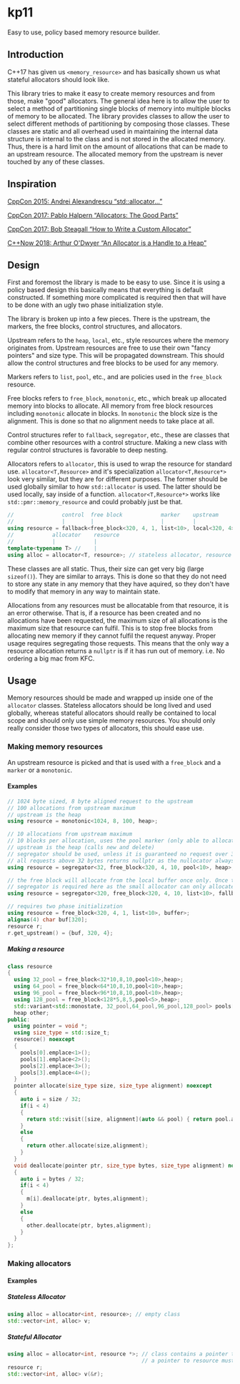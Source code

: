 # kp11
Easy to use, policy based memory resource builder.

## Introduction
C++17 has given us `<memory_resource>` and has basically shown us what stateful allocators should look like.

This library tries to make it easy to create memory resources and from those, make "good" allocators.
The general idea here is to allow the user to select a method of partitioning single blocks of memory into multiple blocks of memory to be allocated.
The library provides classes to allow the user to select different methods of partitioning by composing those classes. 
These classes are static and all overhead used in maintaining the internal data structure is internal to the class and is not stored in the allocated memory. 
Thus, there is a hard limit on the amount of allocations that can be made to an upstream resource. 
The allocated memory from the upstream is never touched by any of these classes.

## Inspiration
[CppCon 2015: Andrei Alexandrescu “std::allocator...”](https://www.youtube.com/watch?v=LIb3L4vKZ7U)

[CppCon 2017: Pablo Halpern “Allocators: The Good Parts”](https://www.youtube.com/watch?v=v3dz-AKOVL8)

[CppCon 2017: Bob Steagall “How to Write a Custom Allocator”](https://www.youtube.com/watch?v=kSWfushlvB8)

[C++Now 2018: Arthur O'Dwyer “An Allocator is a Handle to a Heap”](https://www.youtube.com/watch?v=0MdSJsCTRkY)

## Design
First and foremost the library is made to be easy to use. Since it is using a policy based design this basically means that everything is default constructed. If something more complicated is required then that will have to be done with an ugly two phase initialization style.

The library is broken up into a few pieces.
There is the upstream, the markers, the free blocks, control structures, and allocators.

Upstream refers to the `heap`, `local`, etc., style resources where the memory originates from.
Upstream resources are free to use their own "fancy pointers" and size type. This will be propagated downstream.
This should allow the control structures and free blocks to be used for any memory.

Markers refers to `list`, `pool`, etc., and are policies used in the `free_block` resource.

Free blocks refers to `free_block`, `monotonic`, etc., which break up allocated memory into blocks to allocate. 
All memory from free block resources including `monotonic` allocate in blocks.
In `monotonic` the block size is the alignment.
This is done so that no alignment needs to take place at all.

Control structures refer to `fallback`, `segregator`, etc., these are classes that combine other resources with a control structure.
Making a new class with regular control structures is favorable to deep nesting.

Allocators refers to `allocator`, this is used to wrap the resource for standard use.
`allocator<T,Resource>` and it's specialization `allocator<T,Resource*>` look very similar, but they are for different purposes.
The former should be used globally similar to how `std::allocator` is used.
The latter should be used locally, say inside of a function.
`allocator<T,Resource*>` works like `std::pmr::memory_resource` and could probably just be that.

```cpp
//               control  free block            marker    upstream        resource (also upstream)
//               |        |                     |         |               |
using resource = fallback<free_block<320, 4, 1, list<10>, local<320, 4>>, heap>; // stack allocate 10 32 byte blocks, fallback to the heap when those blocks run out.
//            allocator    resource
//            |            |
template<typename T> //    |
using alloc = allocator<T, resource>; // stateless allocator, resource is a static singleton.
```

These classes are all static.
Thus, their size can get very big (large `sizeof()`).
They are similar to arrays.
This is done so that they do not need to store any state in any memory that they have aquired, so they don't have to modify that memory in any way to maintain state. 

Allocations from any resources must be allocatable from that resource, it is an error otherwise.
That is, if a resource has been created and no allocations have been requested, the maximum size of all allocations is the maximum size that resource can fulfil.
This is to stop free blocks from allocating new memory if they cannot fulfil the request anyway.
Proper usage requires segregating those requests.
This means that the only way a resource allocation returns a `nullptr` is if it has run out of memory.
i.e. No ordering a big mac from KFC.

## Usage
Memory resources should be made and wrapped up inside one of the `allocator` classes.
Stateless allocators should be long lived and used globally, whereas stateful allocators should really be contained to local scope and should only use simple memory resources. 
You should only really consider those two types of allocators, this should ease use.

### Making memory resources
An upstream resource is picked and that is used with a `free_block` and a `marker` or a `monotonic`.

#### Examples

```cpp
// 1024 byte sized, 8 byte aligned request to the upstream
// 100 allocations from upstream maximum
// upstream is the heap
using resource = monotonic<1024, 8, 100, heap>; 
```
```cpp
// 10 allocations from upstream maximum
// 10 blocks per allocation, uses the pool marker (only able to allocate a single block)
// upstream is the heap (calls new and delete)
// segregator should be used, unless it is guaranteed no request over 32 bytes is ever made.
// all requests above 32 bytes returns nullptr as the nullocator always returns nullptr
using resource = segregator<32, free_block<320, 4, 10, pool<10>, heap>, nullocator>; 
```
```cpp
// the free block will allocate from the local buffer once only. Once these have all been allocated, allocate from the heap
// segregator is required here as the small allocator can only allocate upto 320 bytes.
using resource = segregator<320, free_block<320, 4, 10, list<10>, fallback<local<320,4>, heap>,heap>; 
```
```cpp
// requires two phase initialization
using resource = free_block<320, 4, 1, list<10>, buffer>;
alignas(4) char buf[320];
resource r;
r.get_upstream() = {buf, 320, 4};
```

##### Making a resource
```cpp
class resource
{
  using 32_pool = free_block<32*10,8,10,pool<10>,heap>;
  using 64_pool = free_block<64*10,8,10,pool<10>,heap>;
  using 96_pool = free_block<96*10,8,10,pool<10>,heap>;
  using 128_pool = free_block<128*5,8,5,pool<5>,heap>;
  std::variant<std::monostate, 32_pool,64_pool,96_pool,128_pool> pools[4];
  heap other;
public:
  using pointer = void *;
  using size_type = std::size_t;
  resource() noexcept
  {
    pools[0].emplace<1>();
    pools[1].emplace<2>();
    pools[2].emplace<3>();
    pools[3].emplace<4>();
  }
  pointer allocate(size_type size, size_type alignment) noexcept
  {
    auto i = size / 32;
    if(i < 4)
    {
      return std::visit([size, alignment](auto && pool) { return pool.allocate(size,alignment);}, pools[i]);
    }
    else
    {
      return other.allocate(size,alignment);
    }
  }
  void deallocate(pointer ptr, size_type bytes, size_type alignment) noexcept
  {
    auto i = bytes / 32;
    if(i < 4)
    {
      m[i].deallocate(ptr, bytes,alignment);
    }
    else
    {
      other.deallocate(ptr, bytes,alignment);
    }
  }
};
```
### Making allocators

#### Examples

##### Stateless Allocator
```cpp
using alloc = allocator<int, resource>; // empty class
std::vector<int, alloc> v;
```
##### Stateful Allocator
```cpp
using alloc = allocator<int, resource *>; // class contains a pointer to resource
                                          // a pointer to resource must be passed into the constructor
resource r;
std::vector<int, alloc> v(&r);
```